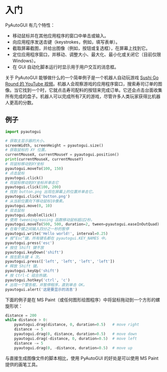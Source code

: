# 入门

PyAutoGUI 有几个特性：

- 移动鼠标并在其他应用程序的窗口中单击或输入。
- 向应用程序发送击键（keystrokes，例如，填写表单）。
- 截取屏幕截图，并给出图像（例如，按钮或复选框），在屏幕上找到它。
- 定位应用程序窗口，并移动、调整大小、最大化、最小化或关闭它（目前仅限 Windows）。
- 在 GUI 自动化脚本运行时显示用于用户交互的消息框。

关于 PyAutoGUI 能够做什么的一个简单例子是一个机器人自动玩游戏 [Sushi Go Round 的 YouTube 视频](https://www.youtube.com/watch?v=lfk_T6VKhTE)。机器人会观察游戏的应用程序窗口，搜索寿司订单的图像。当它找到一个时，它就点击寿司配料的按钮来完成订单。它还会点击台面收集所有完成的盘子。机器人可以完成所有7天的游戏，尽管许多人类玩家获得比机器人更高的分数。

## 例子

```python
import pyautogui

# 获取主显示器的大小。
screenWidth, screenHeight = pyautogui.size()
# 获取鼠标的 XY 位置。
currentMouseX, currentMouseY = pyautogui.position()
print(currentMouseX, currentMouseY)
# 将鼠标移动到XY坐标
pyautogui.moveTo(100, 150)
# 点击鼠标
pyautogui.click()
# 将鼠标移动到XY坐标并单击它
pyautogui.click(100, 200)
# 找到 button.png 出现在屏幕上的位置并单击它。
pyautogui.click('button.png')
# 从当前位置向下移动鼠标10像素。
pyautogui.move(0, 10)
# 双击鼠标
pyautogui.doubleClick()
# 使用 tweening/easing 函数移动鼠标超过2秒。
pyautogui.moveTo(500, 500, duration=2, tween=pyautogui.easeInOutQuad)
# 在每个键之间输入四分之一秒的暂停
pyautogui.write('Hello world!', interval=0.25)
# 按“Esc”键。所有键名都在 pyautogui.KEY_NAMES 中。
pyautogui.press('esc')
# 按住 Shift 键不放
pyautogui.keyDown('shift')
# 按左箭头键 4 次。
pyautogui.press(['left', 'left', 'left', 'left'])
# 释放 Shift 键。
pyautogui.keyUp('shift')
# 按 Ctrl-C 组合热键。
pyautogui.hotkey('ctrl', 'c')
# 出现一个警告框，并暂停程序，直到单击 OK。
pyautogui.alert('这是要显示的消息')
```

下面的例子是在 MS Paint（或任何图形绘图程序）中将鼠标拖动到一个方形的螺旋形状：

```python
distance = 200
while distance > 0:
    pyautogui.drag(distance, 0, duration=0.5)   # move right
    distance -= 5
    pyautogui.drag(0, distance, duration=0.5)   # move down
    pyautogui.drag(-distance, 0, duration=0.5)  # move left
    distance -= 5
    pyautogui.drag(0, -distance, duration=0.5)  # move up
```

与直接生成图像文件的脚本相比，使用 PyAutoGUI 的好处是可以使用 MS Paint 提供的画笔工具。